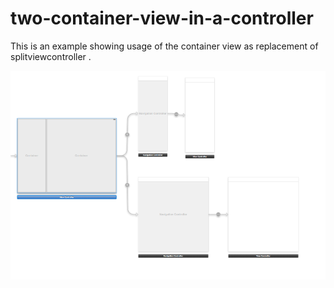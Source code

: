 two-container-view-in-a-controller
==================================


This is an example showing usage of the container view as replacement of splitviewcontroller .

 

![](ScreenShot.png)
